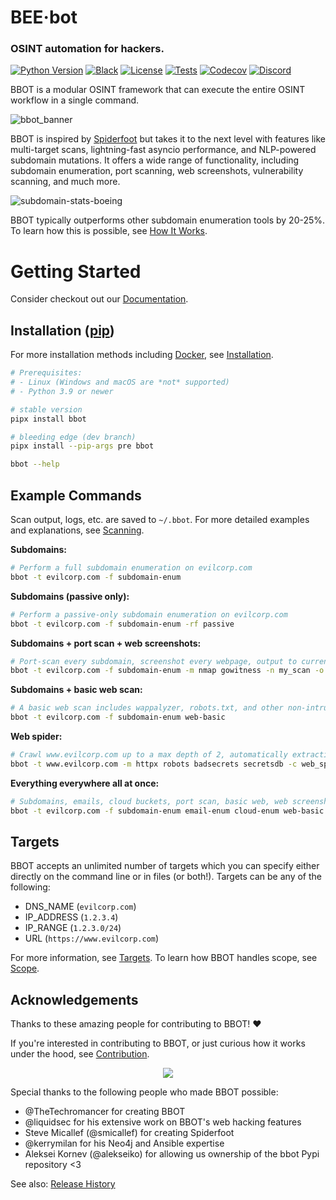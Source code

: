 # BEE·bot

### OSINT automation for hackers.

[![Python Version](https://img.shields.io/badge/python-3.9+-FF8400)](https://www.python.org) [![Black](https://img.shields.io/badge/code%20style-black-000000.svg)](https://github.com/psf/black) [![License](https://img.shields.io/badge/license-GPLv3-FF8400.svg)](https://github.com/blacklanternsecurity/bbot/blob/dev/LICENSE) [![Tests](https://github.com/blacklanternsecurity/bbot/actions/workflows/tests.yml/badge.svg?branch=stable)](https://github.com/blacklanternsecurity/bbot/actions?query=workflow%3A"tests") [![Codecov](https://codecov.io/gh/blacklanternsecurity/bbot/branch/dev/graph/badge.svg?token=IR5AZBDM5K)](https://codecov.io/gh/blacklanternsecurity/bbot) [![Discord](https://img.shields.io/discord/859164869970362439)](https://discord.com/invite/PZqkgxu5SA)

BBOT is a modular OSINT framework that can execute the entire OSINT workflow in a single command.

![bbot_banner](https://github.com/blacklanternsecurity/bbot/assets/20261699/af2e822c-d7d6-40e7-bcba-2ce52faa6c4c)

BBOT is inspired by [Spiderfoot](https://github.com/smicallef/spiderfoot) but takes it to the next level with features like multi-target scans, lightning-fast asyncio performance, and NLP-powered subdomain mutations. It offers a wide range of functionality, including subdomain enumeration, port scanning, web screenshots, vulnerability scanning, and much more. 

![subdomain-stats-boeing](https://github.com/blacklanternsecurity/bbot/assets/20261699/1c262bbe-2e8c-4c69-bdd2-1e2553d47746)

BBOT typically outperforms other subdomain enumeration tools by 20-25%. To learn how this is possible, see [How It Works](https://www.blacklanternsecurity.com/how_it_works/).

# Getting Started

Consider checkout out our [Documentation](https://www.blacklanternsecurity.com/bbot).

## Installation ([pip](https://pypi.org/project/bbot/))

For more installation methods including [Docker](https://hub.docker.com/r/blacklanternsecurity/bbot), see [Installation](https://www.blacklanternsecurity.com/bbot/#installation).

```bash
# Prerequisites:
# - Linux (Windows and macOS are *not* supported)
# - Python 3.9 or newer

# stable version
pipx install bbot

# bleeding edge (dev branch)
pipx install --pip-args pre bbot

bbot --help
```

## Example Commands

Scan output, logs, etc. are saved to `~/.bbot`. For more detailed examples and explanations, see [Scanning](https://www.blacklanternsecurity.com/scanning).

<!-- BBOT EXAMPLE COMMANDS -->
**Subdomains:**

```bash
# Perform a full subdomain enumeration on evilcorp.com
bbot -t evilcorp.com -f subdomain-enum
```

**Subdomains (passive only):**

```bash
# Perform a passive-only subdomain enumeration on evilcorp.com
bbot -t evilcorp.com -f subdomain-enum -rf passive
```

**Subdomains + port scan + web screenshots:**

```bash
# Port-scan every subdomain, screenshot every webpage, output to current directory
bbot -t evilcorp.com -f subdomain-enum -m nmap gowitness -n my_scan -o .
```

**Subdomains + basic web scan:**

```bash
# A basic web scan includes wappalyzer, robots.txt, and other non-intrusive web modules
bbot -t evilcorp.com -f subdomain-enum web-basic
```

**Web spider:**

```bash
# Crawl www.evilcorp.com up to a max depth of 2, automatically extracting emails, secrets, etc.
bbot -t www.evilcorp.com -m httpx robots badsecrets secretsdb -c web_spider_distance=2 web_spider_depth=2
```

**Everything everywhere all at once:**

```bash
# Subdomains, emails, cloud buckets, port scan, basic web, web screenshots, nuclei
bbot -t evilcorp.com -f subdomain-enum email-enum cloud-enum web-basic -m nmap gowitness nuclei --allow-deadly
```
<!-- END BBOT EXAMPLE COMMANDS -->

## Targets

BBOT accepts an unlimited number of targets which you can specify either directly on the command line or in files (or both!). Targets can be any of the following:

- DNS_NAME (`evilcorp.com`)
- IP_ADDRESS (`1.2.3.4`)
- IP_RANGE (`1.2.3.0/24`)
- URL (`https://www.evilcorp.com`)

For more information, see [Targets](https://www.blacklanternsecurity.com/scanning/#targets-t). To learn how BBOT handles scope, see [Scope](https://www.blacklanternsecurity.com/scanning/#scope).

## Acknowledgements

Thanks to these amazing people for contributing to BBOT! :heart:

If you're interested in contributing to BBOT, or just curious how it works under the hood, see [Contribution](https://www.blacklanternsecurity.com/bbot/contribution/).

<p align="center">
<a href="https://github.com/blacklanternsecurity/bbot/graphs/contributors">
  <img src="https://contrib.rocks/image?repo=blacklanternsecurity/bbot&max=500">
</a>
</p>

Special thanks to the following people who made BBOT possible:

- @TheTechromancer for creating BBOT
- @liquidsec for his extensive work on BBOT's web hacking features
- Steve Micallef (@smicallef) for creating Spiderfoot
- @kerrymilan for his Neo4j and Ansible expertise
- Aleksei Kornev (@alekseiko) for allowing us ownership of the bbot Pypi repository <3

See also: [Release History](https://github.com/blacklanternsecurity/bbot/wiki/Release-History)
